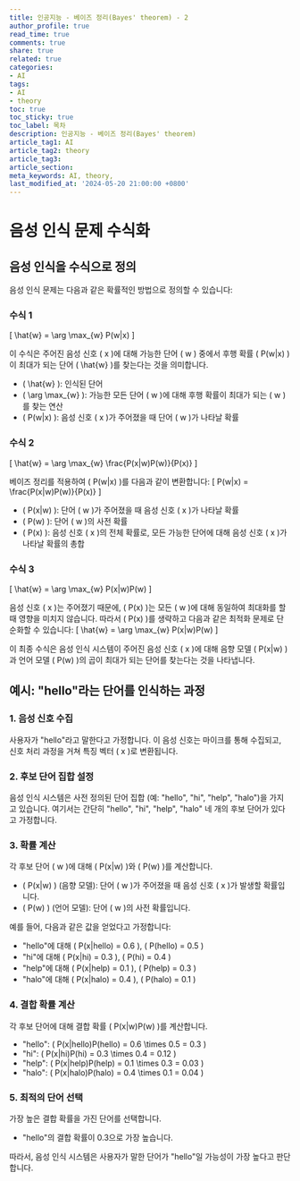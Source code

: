 ```yaml
---
title: 인공지능 - 베이즈 정리(Bayes' theorem) - 2
author_profile: true
read_time: true
comments: true
share: true
related: true
categories:
- AI
tags:
- AI
- theory
toc: true
toc_sticky: true
toc_label: 목차
description: 인공지능 - 베이즈 정리(Bayes' theorem)
article_tag1: AI
article_tag2: theory
article_tag3: 
article_section: 
meta_keywords: AI, theory, 
last_modified_at: '2024-05-20 21:00:00 +0800'
---
```


# 음성 인식 문제 수식화

## 음성 인식을 수식으로 정의
음성 인식 문제는 다음과 같은 확률적인 방법으로 정의할 수 있습니다:

### 수식 1
\[ \hat{w} = \arg \max_{w} P(w|x) \]

이 수식은 주어진 음성 신호 \( x \)에 대해 가능한 단어 \( w \) 중에서 후행 확률 \( P(w|x) \)이 최대가 되는 단어 \( \hat{w} \)를 찾는다는 것을 의미합니다.
- \( \hat{w} \): 인식된 단어
- \( \arg \max_{w} \): 가능한 모든 단어 \( w \)에 대해 후행 확률이 최대가 되는 \( w \)를 찾는 연산
- \( P(w|x) \): 음성 신호 \( x \)가 주어졌을 때 단어 \( w \)가 나타날 확률

### 수식 2
\[ \hat{w} = \arg \max_{w} \frac{P(x|w)P(w)}{P(x)} \]

베이즈 정리를 적용하여 \( P(w|x) \)를 다음과 같이 변환합니다:
\[ P(w|x) = \frac{P(x|w)P(w)}{P(x)} \]
- \( P(x|w) \): 단어 \( w \)가 주어졌을 때 음성 신호 \( x \)가 나타날 확률
- \( P(w) \): 단어 \( w \)의 사전 확률
- \( P(x) \): 음성 신호 \( x \)의 전체 확률로, 모든 가능한 단어에 대해 음성 신호 \( x \)가 나타날 확률의 총합

### 수식 3
\[ \hat{w} = \arg \max_{w} P(x|w)P(w) \]

음성 신호 \( x \)는 주어졌기 때문에, \( P(x) \)는 모든 \( w \)에 대해 동일하여 최대화를 할 때 영향을 미치지 않습니다. 따라서 \( P(x) \)를 생략하고 다음과 같은 최적화 문제로 단순화할 수 있습니다:
\[ \hat{w} = \arg \max_{w} P(x|w)P(w) \]

이 최종 수식은 음성 인식 시스템이 주어진 음성 신호 \( x \)에 대해 음향 모델 \( P(x|w) \)과 언어 모델 \( P(w) \)의 곱이 최대가 되는 단어를 찾는다는 것을 나타냅니다.

## 예시: "hello"라는 단어를 인식하는 과정

### 1. 음성 신호 수집
사용자가 "hello"라고 말한다고 가정합니다. 이 음성 신호는 마이크를 통해 수집되고, 신호 처리 과정을 거쳐 특징 벡터 \( x \)로 변환됩니다.

### 2. 후보 단어 집합 설정
음성 인식 시스템은 사전 정의된 단어 집합 (예: "hello", "hi", "help", "halo")을 가지고 있습니다. 여기서는 간단히 "hello", "hi", "help", "halo" 네 개의 후보 단어가 있다고 가정합니다.

### 3. 확률 계산
각 후보 단어 \( w \)에 대해 \( P(x|w) \)와 \( P(w) \)를 계산합니다.
- \( P(x|w) \) (음향 모델): 단어 \( w \)가 주어졌을 때 음성 신호 \( x \)가 발생할 확률입니다.
- \( P(w) \) (언어 모델): 단어 \( w \)의 사전 확률입니다.

예를 들어, 다음과 같은 값을 얻었다고 가정합니다:
- "hello"에 대해 \( P(x|hello) = 0.6 \), \( P(hello) = 0.5 \)
- "hi"에 대해 \( P(x|hi) = 0.3 \), \( P(hi) = 0.4 \)
- "help"에 대해 \( P(x|help) = 0.1 \), \( P(help) = 0.3 \)
- "halo"에 대해 \( P(x|halo) = 0.4 \), \( P(halo) = 0.1 \)

### 4. 결합 확률 계산
각 후보 단어에 대해 결합 확률 \( P(x|w)P(w) \)를 계산합니다.
- "hello": \( P(x|hello)P(hello) = 0.6 \times 0.5 = 0.3 \)
- "hi": \( P(x|hi)P(hi) = 0.3 \times 0.4 = 0.12 \)
- "help": \( P(x|help)P(help) = 0.1 \times 0.3 = 0.03 \)
- "halo": \( P(x|halo)P(halo) = 0.4 \times 0.1 = 0.04 \)

### 5. 최적의 단어 선택
가장 높은 결합 확률을 가진 단어를 선택합니다.
- "hello"의 결합 확률이 0.3으로 가장 높습니다.

따라서, 음성 인식 시스템은 사용자가 말한 단어가 "hello"일 가능성이 가장 높다고 판단합니다.